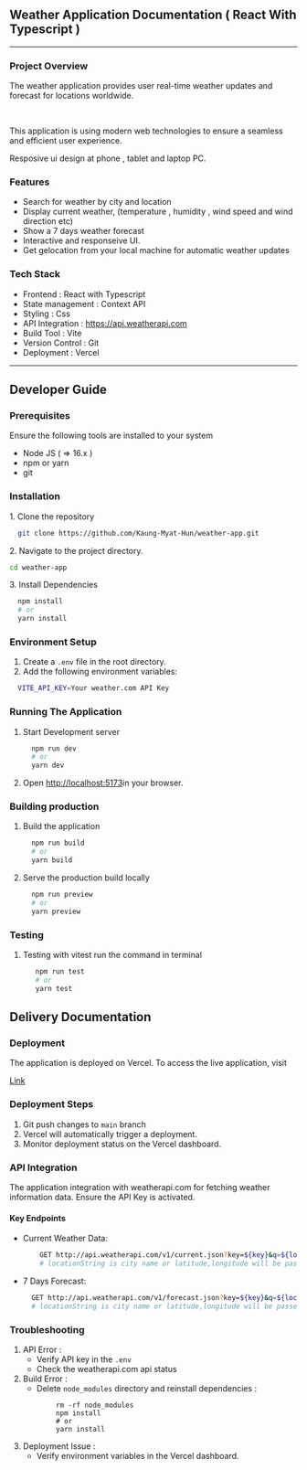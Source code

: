 ## Weather Application Documentation ( React With Typescript )
-----------------------------------------------
### Project Overview
<p>The weather application provides user real-time weather updates and forecast for locations worldwide.</p>
<br>
<p>This application is using modern web technologies to ensure a seamless and efficient user experience.</p>
<p>Resposive ui design at phone , tablet and laptop PC.</p>

### Features 
<ul>
  <li>Search for weather by city and location</li>
  <li>Display current weather, (temperature , humidity , wind speed and wind direction etc)</li>
  <li>Show a 7 days weather forecast</li>
  <li>Interactive and responseive UI.</li>
  <li>Get gelocation from your local machine for automatic weather updates</li>
</ul>

### Tech Stack
<ul>
  <li>Frontend : React with Typescript</li>
  <li>State management : Context API</li>
  <li>Styling : Css</li>
  <li>API Integration : <a href="https://api.weatherapi.com">https://api.weatherapi.com</a> </li>
  <li>Build Tool : Vite</li>
  <li>Version Control : Git </li>
  <li>Deployment : Vercel</li>
</ul>
<hr>

## Developer Guide
### Prerequisites
<p>Ensure the following tools are installed to your system</p>
<ul>
  <li>Node JS ( => 16.x )</li>
  <li>npm or yarn</li>
  <li>git</li>
</ul>

### Installation
<p>1. Clone the repository</p>

```bash
  git clone https://github.com/Kaung-Myat-Hun/weather-app.git
```

<p>2. Navigate to the project directory.</p>

```bash 
cd weather-app
```
<p>3. Install Dependencies</p>

  ```bash
    npm install
    # or
    yarn install
  ```

### Environment Setup
<ol>
  <li>Create a <code>.env</code> file in the root directory.</li>
  <li>Add the following environment variables:</li>
</ol>

  ```bash
    VITE_API_KEY=Your weather.com API Key
  ```

### Running The Application
<ol>
  <li>Start Development server</li>

  ```bash
    npm run dev
    # or 
    yarn dev
  ```

  <li>Open <a href="http://localhost:5173">http://localhost:5173</a>in your browser.</li>
</ol>

### Building production
<ol>
  <li>Build the application</li>

  ```bash
    npm run build
    # or 
    yarn build
  ```

  <li>Serve the production build locally</li>

  ```bash
    npm run preview
    # or 
    yarn preview
  ```
</ol>

### Testing 
<ol>
  <li>Testing with vitest run the command in terminal</li>

 ```bash
    npm run test
    # or 
    yarn test
  ```
</ol>

## Delivery Documentation
### Deployment 
<p>The application is deployed on Vercel. To access the live application, visit</p>
<a href="">Link</a>

### Deployment Steps
<ol>
  <li>Git push changes to <code>main</code> branch</li>
  <li>Vercel will automatically trigger a deployment.</li>
  <li>Monitor deployment status on the Vercel dashboard.</li>
</ol>

### API Integration
<p>
  The application integration with weatherapi.com for fetching weather information data. Ensure the API Key is activated.
</p>

#### Key Endpoints
<ul>
  <li>Current Weather Data:</li>

  ```bash
      GET http://api.weatherapi.com/v1/current.json?key=${key}&q=${locationString}&aqi=yes
      # locationString is city name or latitude,longitude will be passed as parameter
  ```

  <li>7 Days Forecast:</li>

  ```bash
    GET http://api.weatherapi.com/v1/forecast.json?key=${key}&q=${locationString}&days=7&aqi=yes&alerts=no
    # locationString is city name or latitude,longitude will be passed as parameter
  ```
</ul>

### Troubleshooting
<ol>
  <li> API Error : 
    <ul>
      <li>Verify API key in the <code>.env</code></li>
      <li>Check the weatherapi.com api status</li>
    </ul>
  </li>
  <li>
    Build Error :
    <ul>
      <li>Delete <code>node_modules</code> directory and reinstall dependencies :</li>
    </ul>
    <code>
        rm -rf node_modules
        npm install 
        # or
        yarn install
      </code>
  </li>
    
  <li>
    Deployment Issue :
      <ul>
        <li>Verify environment variables in the Vercel dashboard.</li>
      </ul>
  </li>
</ol>